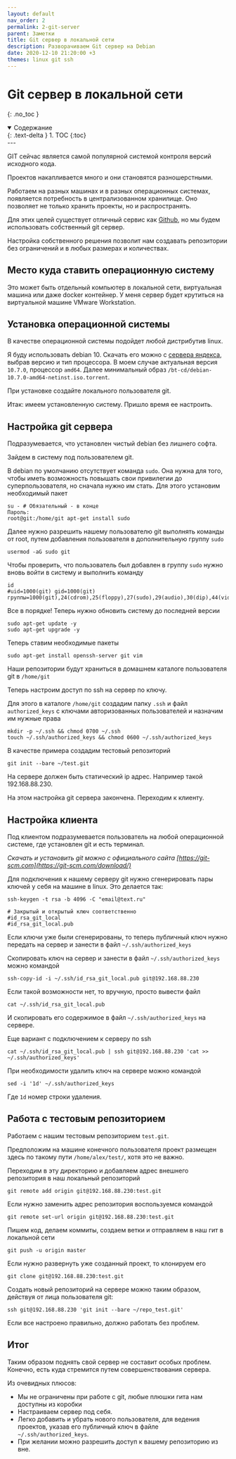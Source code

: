 ```yaml
---
layout: default
nav_order: 2
permalink: 2-git-server
parent: Заметки
title: Git сервер в локальной сети
description: Разворачиваем Git сервер на Debian
date: 2020-12-10 21:20:00 +3
themes: linux git ssh
---
```


# Git сервер в локальной сети
{: .no_toc }

<details open markdown="block">
  <summary>
    Содержание
  </summary>
  {: .text-delta }
1. TOC
{:toc}
</details>
---

GIT сейчас является самой популярной системой контроля версий исходного кода.

Проектов накапливается много и они становятся разношерстными.

Работаем на разных машинах и в разных операционных системах, появляется потребность в централизованном хранилище.
Оно позволяет не только хранить проекты, но и распространять.

Для этих целей существует отличный сервис как [Github](https://github.com/), но мы будем использовать собственный git сервер.

Настройка собственного решения позволит нам создавать репозитории без ограничений и в любых размерах и количествах.

## Место куда ставить операционную систему

Это может быть отдельный компьютер в локальной сети, виртуальная машина или даже docker контейнер.
У меня сервер будет крутиться на виртуальной машине VMware Workstation.

## Установка операционной системы

В качестве операционной системы подойдет любой дистрибутив linux.

Я буду использовать debian 10.
Скачать его можно с [сервера яндекса](https://mirror.yandex.ru/debian-cd/), выбрав версию и тип процессора.
В моем случае актуальная версия `10.7.0`, процессор `amd64`. Далее минимальный образ `/bt-cd/debian-10.7.0-amd64-netinst.iso.torrent`.

При установке создайте локального пользователя git.

Итак: имеем установленную систему. Пришло время ее настроить.

## Настройка git сервера

Подразумевается, что установлен чистый debian без лишнего софта.

Зайдем в систему под пользователем git.

В debian по умолчанию отсутствует команда `sudo`. Она нужна для того, чтобы иметь возможность повышать свои привилегии до суперпользователя,
но сначала нужно им стать. Для этого установим необходимый пакет

```shell
su - # Обязательный - в конце
Пароль:
root@git:/home/git apt-get install sudo
```

Далее нужно разрешить нашему пользователю git выполнять команды от root, путем добавления пользователя в дополнительную группу `sudo`

```shell
usermod -aG sudo git
```

Чтобы проверить, что пользователь был добавлен в группу `sudo` нужно вновь войти в систему и выполнить команду

```shell
id
#uid=1000(git) gid=1000(git) группы=1000(git),24(cdrom),25(floppy),27(sudo),29(audio),30(dip),44(video),46(plugdev),109(netdev)
```

Все в порядке! Теперь нужно обновить систему до последней версии

```shell
sudo apt-get update -y
sudo apt-get upgrade -y
```

Теперь ставим необходимые пакеты

```shell
sudo apt-get install openssh-server git vim
```

Наши репозитории будут храниться в домашнем каталоге пользователя git в `/home/git`

Теперь настроим доступ по ssh на сервер по ключу.

Для этого в каталоге `/home/git` создадим папку `.ssh` и файл `authorized_keys` с ключами авторизованных пользователей и назначим им нужные права

```shell
mkdir -p ~/.ssh && chmod 0700 ~/.ssh
touch ~/.ssh/authorized_keys && chmod 0600 ~/.ssh/authorized_keys
```

В качестве примера создадим тестовый репозиторий

```shell
git init --bare ~/test.git
```

На сервере должен быть статический ip адрес. Например такой 192.168.88.230.

На этом настройка git сервера закончена. Переходим к клиенту.

## Настройка клиента

Под клиентом подразумевается пользователь на любой операционной системе, где установлен git и есть терминал.

*Скачать и установить git можно с официального сайта [https://git-scm.com](https://git-scm.com/download/)*

Для подключения к нашему серверу git нужно сгенерировать пары ключей у себя на машине в linux. Это делается так:

```shell
ssh-keygen -t rsa -b 4096 -C "email@text.ru"

# Закрытый и открытый ключ соответственно
#id_rsa_git_local
#id_rsa_git_local.pub
```

Если ключи уже были сгенерированы, то теперь публичный ключ нужно передать на сервер и занести в файл `~/.ssh/authorized_keys`

Скопировать ключ на сервер и занести в файл `~/.ssh/authorized_keys` можно командой

```shell
ssh-copy-id -i ~/.ssh/id_rsa_git_local.pub git@192.168.88.230
```

Если такой возможности нет, то вручную, просто вывести файл

```shell
cat ~/.ssh/id_rsa_git_local.pub
```

И скопировать его содержимое в файл `~/.ssh/authorized_keys` на сервере.

Еще вариант с подключением к серверу по ssh

```shell
cat ~/.ssh/id_rsa_git_local.pub | ssh git@192.168.88.230 'cat >> ~/.ssh/authorized_keys'
```

При необходимости удалить ключ на сервере можно командой

```shell
sed -i '1d' ~/.ssh/authorized_keys
```
Где `1d` номер строки удаления.

## Работа с тестовым репозиторием

Работаем с нашим тестовым репозиторием `test.git`.

Предположим на машине конечного пользователя проект размещен здесь по такому пути `/home/alex/test/`, хотя это не важно.

Переходим в эту директорию и добавляем адрес внешнего репозитория в наш локальный репозиторий

```shell
git remote add origin git@192.168.88.230:test.git
```

Если нужно заменить адрес репозитория воспользуемся командой

```shell
git remote set-url origin git@192.168.88.230:test.git
``` 

Пишем код, делаем коммиты, создаем ветки и отправляем в наш гит в локальной сети

```shell
git push -u origin master
```

Если нужно развернуть уже созданный проект, то клонируем его

```shell
git clone git@192.168.88.230:test.git
```

Создать новый репозиторий на сервере можно таким образом, действуя от лица пользователя git:

```shell
ssh git@192.168.88.230 'git init --bare ~/repo_test.git'
```

Если все настроено правильно, должно работать без проблем.

## Итог

Таким образом поднять свой сервер не составит особых проблем.
Конечно, есть куда стремится путем совершенствования сервера.

Из очевидных плюсов:

- Мы не ограничены при работе с git, любые плюшки гита нам доступны из коробки
- Настраиваем сервер под себя.
- Легко добавить и убрать нового пользователя, для ведения проектов, указав его публичный ключ в файле `~/.ssh/authorized_keys`.
- При желании можно разрешить доступ к вашему репозиторию из вне.